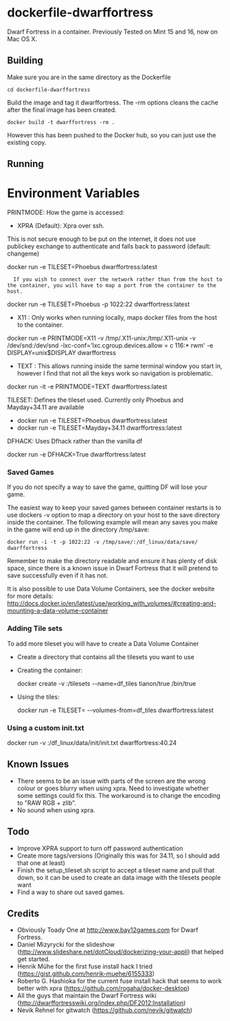 dockerfile-dwarffortress
========================

Dwarf Fortress in a container. Previously Tested on Mint 15 and 16, now on Mac OS X.


Building
--------

Make sure you are in the same directory as the Dockerfile

    cd dockerfile-dwarffortress

Build the image and tag it dwarffortress. The -rm options cleans the cache after the final image has been created.

    docker build -t dwarffortress -rm .


However this has been pushed to the Docker hub, so you can just use the existing copy.

Running
-------

Environment Variables
=====================

PRINTMODE: How the game is accessed:
  * XPRA (Default): Xpra over ssh. 

This is not secure enough to be put on the internet, it does not use publickey exchange to authenticate and falls back to password (default: changeme)

  docker run -e TILESET=Phoebus dwarffortress:latest

      If you wish to connect over the network rather than from the host to the container, you will have to map a port from the container to the host. 

  docker run -e TILESET=Phoebus -p 1022:22 dwarffortress:latest



  * X11 : Only works when running locally, maps docker files from the host to the container.

  docker run -e PRINTMODE=X11 -v /tmp/.X11-unix:/tmp/.X11-unix -v /dev/snd:/dev/snd -lxc-conf='lxc.cgroup.devices.allow = c 116:* rwm' -e DISPLAY=unix$DISPLAY dwarffortress

  * TEXT : This allows running inside the same terminal window you start in, however I find that not all the keys work so navigation is problematic.

  docker run -it -e PRINTMODE=TEXT dwarffortress:latest


TILESET: Defines the tileset used. Currently only Phoebus and Mayday+34.11 are available

* docker run -e TILESET=Phoebus dwarffortress:latest 
* docker run -e TILESET=Mayday+34.11 dwarffortress:latest 


DFHACK: Uses Dfhack rather than the vanilla df

docker run -e DFHACK=True dwarffortress:latest

### Saved Games ###

If you do not specify a way to save the game, quitting DF will lose your game.

The easiest way to keep your saved games between container restarts is to use dockers -v option to map a directory on your host to the save directory inside the container. The following example will mean any saves you make in the game will end up in the directory /tmp/save:

    docker run -i -t -p 1022:22 -v /tmp/save/:/df_linux/data/save/ dwarffortress


Remember to make the directory readable and ensure it has plenty of disk space, since there is a known issue in Dwarf Fortress that it will pretend to save successfully even if it has not.

It is also possible to use Data Volume Containers, see the docker website for more details: http://docs.docker.io/en/latest/use/working_with_volumes/#creating-and-mounting-a-data-volume-container


### Adding Tile sets ###

To add more tileset you will have to create a Data Volume Container

 * Create a directory that contains all the tilesets you want to use

 * Creating the container:

   docker create -v <Tileset directory>:/tilesets --name=df_tiles tianon/true /bin/true

 * Using the tiles:

   docker run -e TILESET=<Tileset directory> --volumes-from=df_tiles dwarffortress:latest  

### Using a custom init.txt ###

   docker run  -v <path to init.txt>:/df_linux/data/init/init.txt dwarffortress:40.24

Known Issues
------------
* There seems to be an issue with parts of the screen are the wrong colour or goes blurry when using xpra. Need to investigate whether some settings could fix this. The workaround is to change the encoding to "RAW RGB + zlib".
* No sound when using xpra.

Todo
----

* Improve XPRA support to turn off password authentication
* Create more tags/versions (Originally this was for 34.11, so I should add that one at least)
* Finish the setup_tileset.sh script to accept a tileset name and pull that down, so it can be used to create an data image with the tilesets people want
* Find a way to share out saved games.


Credits
-------

* Obviously Toady One at http://www.bay12games.com for Dwarf Fortress.
* Daniel Mizyrycki for the slideshow (http://www.slideshare.net/dotCloud/dockerizing-your-appli) that helped get started.
* Henrik Mühe for the first fuse install hack I tried (https://gist.github.com/henrik-muehe/6155333)
* Roberto G. Hashioka for the current fuse install hack that seems to work better with xpra (https://github.com/rogaha/docker-desktop)
* All the guys that maintain the Dwarf Fortress wiki (http://dwarffortresswiki.org/index.php/DF2012:Installation)
* Nevik Rehnel for gitwatch (https://github.com/nevik/gitwatch)
